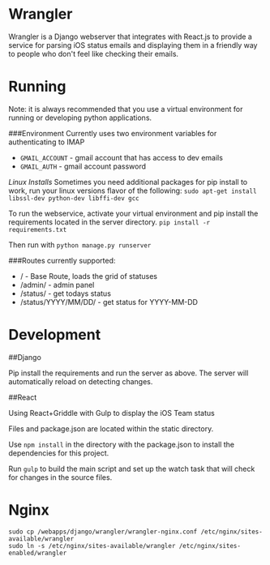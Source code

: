 Wrangler
=================

Wrangler is a Django webserver that integrates with React.js to provide a service for parsing iOS status emails and displaying them in a friendly way to people who don't feel like checking their emails.




Running
=================
Note: it is always recommended that you use a virtual environment for running or developing python applications.

###Environment
Currently uses two environment variables for authenticating to IMAP
* `GMAIL_ACCOUNT` - gmail account that has access to dev emails
* `GMAIL_AUTH` - gmail account password

*Linux Installs*
Sometimes you need additional packages for pip install to work, run your linux versions flavor of the following:
`sudo apt-get install libssl-dev python-dev libffi-dev gcc`

To run the webservice, activate your virtual environment and pip install the requirements located in the server directory.
`pip install -r requirements.txt`

Then run with `python manage.py runserver`


###Routes currently supported:
* / - Base Route, loads the grid of statuses
* /admin/ - admin panel
* /status/ - get todays status
* /status/YYYY/MM/DD/ - get status for YYYY-MM-DD


Development
=================

##Django

Pip install the requirements and run the server as above. The server will automatically reload on detecting changes.

##React

Using React+Griddle with Gulp to display the iOS Team status

Files and package.json are located within the static directory.

Use `npm install` in the directory with the package.json to install the dependencies for this project.

Run `gulp` to build the main script and set up the watch task that will check for changes in the source files.


Nginx
=================
```
sudo cp /webapps/django/wrangler/wrangler-nginx.conf /etc/nginx/sites-available/wrangler
sudo ln -s /etc/nginx/sites-available/wrangler /etc/nginx/sites-enabled/wrangler
```
